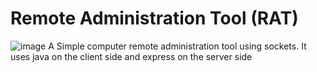 # Remote Administration Tool (RAT)

![image](https://github.com/user-attachments/assets/4524e80b-c1c3-4e5e-884d-72dbaa2326cf)
A Simple computer remote administration tool using sockets. It uses java on the client side and express on the server side
